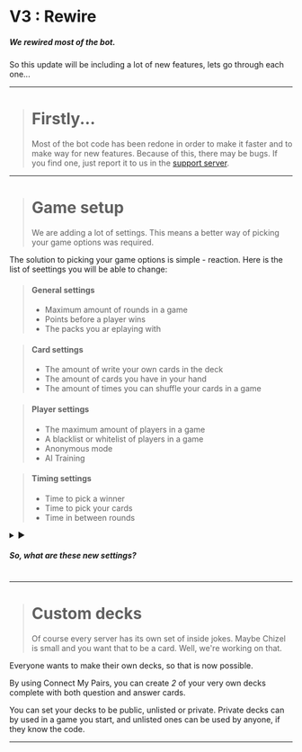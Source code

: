 # V3 : Rewire
##### *We rewired most of the bot.*

So this update will be including a lot of new features, lets go through each one...

---

> **Firstly...** 
> ====
> Most of the bot code has been redone in order to make it faster and to make way for new features.
> Because of this, there may be bugs. If you find one, just report it to us in the [support server](https://discord.gg/bPaNnxe).

---

> **Game setup** 
> ====
> We are adding a lot of settings. This means a better way of picking your game options was required. 

The solution to picking your game options is simple - reaction.
Here is the list of seettings you will be able to change:
> #### General settings
> - Maximum amount of rounds in a game
> - Points before a player wins
> - The packs you ar eplaying with

> #### Card settings
> - The amount of write your own cards in the deck
> - The amount of cards you have in your hand
> - The amount of times you can shuffle your cards in a game

> #### Player settings
> - The maximum amount of players in a game
> - A blacklist or whitelist of players in a game
> - Anonymous mode
> - AI Training

> #### Timing settings
> - Time to pick a winner
> - Time to pick your cards
> - Time in between rounds

<details>
  <summary>
    ▶ <h5>So, what are these new settings?</h5>
  </summary>
  <br>
  <b>Write your own cards</b> - Let you type your own response to a question<br>
  <b>Cards in hand</b> - The amount of cards you get to choose from<br>
  <b>Shuffles</b> - How many times a player can get rid of all of their cards and get new ones. In a game, you can type <code>$shuffle</code><br>
  <b>Maximum players in a game</b> - Limits how many people can join your game<br>
  <b>Blacklist / Whitelist</b> - Lets specific people play only, or doesn't allow certain people to play<br>
  <b>Anonymous mode</b> - Hides the winner of each round, and doesn't show the leaderboard until the end<br>
  <b>AI Training</b> - Allows us to look at the winners of each game to train a bot to play
</details>

---

> **Custom decks** 
> ====
> Of course every server has its own set of inside jokes. Maybe Chizel is small and you want that to be a card.
> Well, we're working on that.

Everyone wants to make their own decks, so that is now possible.

By using Connect My Pairs, you can create *2* of your very own decks complete with both question and answer cards.

You can set your decks to be public, unlisted or private. Private decks can by used in a game you start, and unlisted ones can be used by anyone, if they know the code.

---
